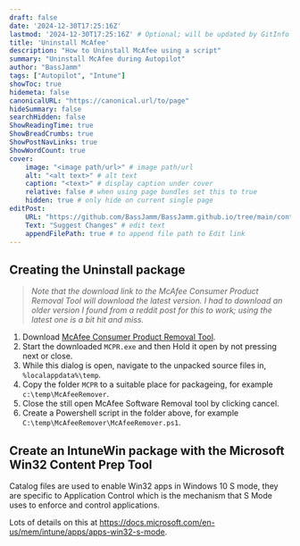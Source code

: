 ```yaml
---
draft: false
date: '2024-12-30T17:25:16Z'
lastmod: '2024-12-30T17:25:16Z' # Optional; will be updated by GitInfo if enabled
title: 'Uninstall McAfee'
description: "How to Uninstall McAfee using a script"
summary: "Uninstall McAfee during Autopilot"
author: "BassJamm"
tags: ["Autopilot", "Intune"]
showToc: true
hidemeta: false
canonicalURL: "https://canonical.url/to/page"
hideSummary: false
searchHidden: false
ShowReadingTime: true
ShowBreadCrumbs: true
ShowPostNavLinks: true
ShowWordCount: true
cover:
    image: "<image path/url>" # image path/url
    alt: "<alt text>" # alt text
    caption: "<text>" # display caption under cover
    relative: false # when using page bundles set this to true
    hidden: true # only hide on current single page
editPost:
    URL: "https://github.com/BassJamm/BassJamm.github.io/tree/main/content"
    Text: "Suggest Changes" # edit text
    appendFilePath: true # to append file path to Edit link
---
```


## Creating the Uninstall package

> *Note that the download link to the McAfee Consumer Product Removal Tool will download the latest version.*
> *I had to download an older version I found from a reddit post for this to work; using the latest one is a bit hit and miss.*

1. Download [McAfee Consumer Product Removal Tool](https://download.mcafee.com/molbin/iss-loc/SupportTools/MCPR/MCPR.exe).
2. Start the downloaded `MCPR.exe` and then Hold it open by not pressing next or close.
3. While this dialog is open, navigate to the unpacked source files in, `%localappdata%\temp`.
4. Copy the folder `MCPR` to a suitable place for packageing, for example `c:\temp\McAfeeRemover`.
5. Close the still open McAfee Software Removal tool by clicking cancel.
6. Create a Powershell script in the folder above, for example `C:\temp\McAfeeRemover\McAfeeRemover.ps1`.

<script src="https://gist.github.com/BassJamm/52f0f2eff24dc5cdf86ebd96e26ba63e.js"></script>

## Create an IntuneWin package with the Microsoft Win32 Content Prep Tool

Catalog files are used to enable Win32 apps in Windows 10 S mode, they are specific to Application Control which is the mechanism that S Mode uses to enforce and control applications.

Lots of details on this at https://docs.microsoft.com/en-us/mem/intune/apps/apps-win32-s-mode.
